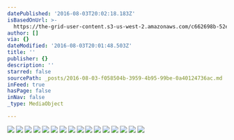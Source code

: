 ```yaml
---
datePublished: '2016-08-03T20:02:18.183Z'
isBasedOnUrl: >-
  https://the-grid-user-content.s3-us-west-2.amazonaws.com/c662698b-52ed-4420-9ee0-23ba4d6783d1.jpg
author: []
via: {}
dateModified: '2016-08-03T20:01:48.503Z'
title: ''
publisher: {}
description: ''
starred: false
sourcePath: _posts/2016-08-03-f058504b-3959-4b95-99be-0a40124736ac.md
inFeed: true
hasPage: false
inNav: false
_type: MediaObject

---
```

![](https://the-grid-user-content.s3-us-west-2.amazonaws.com/4d0061d7-9296-4b71-9064-abf664104da2.jpg)
![](https://the-grid-user-content.s3-us-west-2.amazonaws.com/c536da22-1351-4292-9c37-4d7e86147bfe.jpg)
![](https://the-grid-user-content.s3-us-west-2.amazonaws.com/28010143-375e-41bd-b022-74e187477316.jpg)
![](https://the-grid-user-content.s3-us-west-2.amazonaws.com/e0321785-07d6-4e1f-b252-c3a9971f9e1e.jpg)
![](https://the-grid-user-content.s3-us-west-2.amazonaws.com/8df604d1-8d43-496f-a22a-1bd4de9deb38.jpg)
![](https://the-grid-user-content.s3-us-west-2.amazonaws.com/bfc00bb9-16ab-4bcc-8a52-f839531e8c35.jpg)
![](https://the-grid-user-content.s3-us-west-2.amazonaws.com/158da7c9-8220-4963-b3e8-3f3f0c0c722f.jpg)
![](https://the-grid-user-content.s3-us-west-2.amazonaws.com/9fba6e7b-3fc5-498f-8c83-7acc8d16897f.jpg)
![](https://the-grid-user-content.s3-us-west-2.amazonaws.com/5cbeef42-ec36-48d2-81c7-4758d5b87110.jpg)
![](https://the-grid-user-content.s3-us-west-2.amazonaws.com/1c5a24fb-4a8d-4d6a-a87d-d283b40d0146.jpg)
![](https://the-grid-user-content.s3-us-west-2.amazonaws.com/51c0fd0b-01e4-484d-8ad3-3734fd42ce4c.gif)
![](https://the-grid-user-content.s3-us-west-2.amazonaws.com/d5d9d5fa-bf59-476a-80dd-a09cd8ee295e.jpg)
![](https://the-grid-user-content.s3-us-west-2.amazonaws.com/da7f193d-d650-4d9c-82e3-d4acc1f71acd.jpg)
![](https://the-grid-user-content.s3-us-west-2.amazonaws.com/39e73ccf-cd07-4aac-95fe-383fe04288ea.jpg)
![](https://the-grid-user-content.s3-us-west-2.amazonaws.com/d0594e17-168c-4fa7-b2fd-aa23bcef622f.jpg)
![](https://the-grid-user-content.s3-us-west-2.amazonaws.com/3ab0f58e-2682-438d-98dc-3310e55dc42f.jpg)